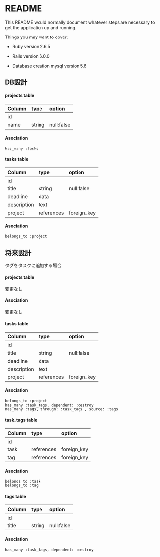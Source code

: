 # README

This README would normally document whatever steps are necessary to get the
application up and running.

Things you may want to cover:

* Ruby version
2.6.5

* Rails version
6.0.0

* Database creation
mysql version 5.6

## **DB設計**

#### **projects table**

|Column       |type         |option       |
|:------------|:------------|:------------|
|id           |             |             |
|name         |string       |null:false   |

#### **Asociation**
```
has_many :tasks
```

#### **tasks table**

|Column       |type         |option       |
|:------------|:------------|:------------|
|id           |             |             |
|title        |string       |null:false   |
|deadline     |data         |             |
|description  |text         |             |
|project      |references   |foreign_key  |

#### **Asociation**
```
belongs_to :project
```

## 将来設計
タグをタスクに追加する場合

#### **projects table**

変更なし

#### **Asociation**

変更なし

#### **tasks table**

|Column       |type         |option       |
|:------------|:------------|:------------|
|id           |             |             |
|title        |string       |null:false   |
|deadline     |data         |             |
|description  |text         |             |
|project      |references   |foreign_key  |

#### **Asociation**
```
belongs_to :project 
has_many :task_tags, dependent: :destroy
has_many :tags, through: :task_tags , source: :tags
```

#### **task_tags table**

|Column       |type         |option       |
|:------------|:------------|:------------|
|id           |             |             |
|task         |references   |foreign_key  |
|tag          |references   |foreign_key  |

#### **Asociation**
```
belongs_to :task
belongs_to :tag
```

#### **tags table**

|Column       |type         |option       |
|:------------|:------------|:------------|
|id           |             |             |
|title        |string       |null:false   |


#### **Asociation**
```
has_many :task_tags, dependent: :destroy
```
